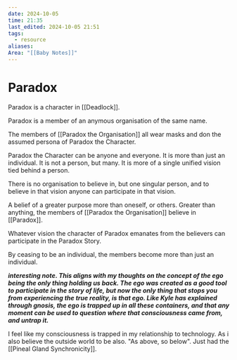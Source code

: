 ```yaml
---
date: 2024-10-05
time: 21:35
last_edited: 2024-10-05 21:51
tags:
  - resource
aliases: 
Area: "[[Baby Notes]]"
---
```

# Paradox
Paradox is a character in [[Deadlock]].

Paradox is a member of an anymous organisation of the same name.

The members of [[Paradox the Organisation]] all wear masks and don the assumed persona of Paradox the Character.

Paradox the Character can be anyone and everyone. It is more than just an individual. It is not a person, but many. It is more of a single unified vision tied behind a person.

There is no organisation to believe in, but one singular person, and to believe in that vision anyone can participate in that vision.

A belief of a greater purpose more than oneself, or others. Greater than anything, the members of [[Paradox the Organisation]] believe in [[Paradox]].

Whatever vision the character of Paradox emanates from the believers can participate in the Paradox Story.

By ceasing to be an individual, the members become more than just an individual.

***interesting note. This aligns with my thoughts on the concept of the ego being the only thing holding us back.
The ego was created as a good tool to participate in the story of life, but now the only thing that stops you from experiencing the true reality, is that ego.
Like Kyle has explained through gnosis, the ego is trapped up in all these containers, and that any moment can be used to question where that consciousness came from, and untrap it.***

I feel like my consciousness is trapped in my relationship to technology. As i also believe the outside world to be also. "As above, so below".
Just had the [[Pineal Gland Synchronicity]].
